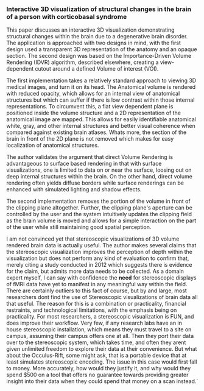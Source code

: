 ### Interactive 3D visualization of structural changes in the brain of a person with corticobasal syndrome

This paper discusses an interactive 3D visualization demonstrating structural
changes within the brain due to a degenerative brain disorder. The application
is approached with two designs in mind, with the first design used a transparent
3D representation of the anatomy and an opaque section. The second design was
based on the Importance-Driven Volume Rendering (IDVR) algorithm, described
elsewhere, creating a view-dependent cutout around a defined Volume of interest
(VOI).

The first implementation takes a relatively standard approach to viewing 3D
medical images, and turn it on its head. The Anatomical volume is rendered with
reduced opacity, which allows for an internal view of anatomical structures but
which can suffer if there is low contrast within those internal representations.
To circumvent this, a flat view dependent plane is positioned inside the volume
structure and a 2D representation of the anatomical image are mapped. This allows
for easily identifiable anatomical white, gray, and other internal structures and
better visual coherence when compared against existing brain atlases. Whats more,
the section of the brain in front of the 2D plane is not removed which makes for
easy localization of anatomical structures.

The author validates the argument that direct Volume Rendering is advantageous to
surface based rendering in that with surface visualizations, one is limited to
data on or near the surface, loosing out on deep internal structures within the
brain. On the other hand, direct volume rendering often yields diffuse borders
while surface renderings can be enhanced with simulated lighting and shadow effects.

The second implementation removes the portion of the volume in front of the clipping
plane altogether. Further, the clipping plane's aperture can be controlled by the
user and the system intuitively updates the clipping field as the brain volume is
moved and allows for a simple interaction on the part of the user while still
maintaining good spatial perception.

I am not convinced yet that stereoscopic visualizations of 3D volume rendered
brain data is actually useful. The author makes several claims that the
stereoscopic visualization improves the perception of depth within the visualization
but does not perform any kind of evaluation to confirm that, merely citing a
study conducted in 2012 which suggests there is evidence for the claim, but admits
more data needs to be collected. As a domain expert myself, I can say with
confidence the **need** for stereoscopic displays of fMRI data have yet to
manifest in any meaningful way within the field. There are certainly outliers to
this fact of course, but by and large, most researchers dont find the use of
Stereoscopic visualizations of brain data all that useful. The reason for this
is a combination or practicality, financial restraints, and technological
limitations, with the emphasis being on practicality. For most researchers, a
stereoscopic visualization is FUN, and does improve their workflow. Very few, if
any research labs have an in house stereoscopic installation, which means they must
travel to a site on campus, assuming their campus offers one at all. Then they
port their data over to the stereoscopic system, which takes time, and often they
arent given unlimited freedom to explore their data at their convenience.
But what about the Occulus-Rift, some might ask, that is a portable device that
at least simulates stereoscopic encoding. The issue in this case would first fall
to money. More accurately, how would they justify it, and why would they spend
$500 on a tool that offers no guarantee towards providing greater insight into
their data when they could spend that money on a scan instead.`

